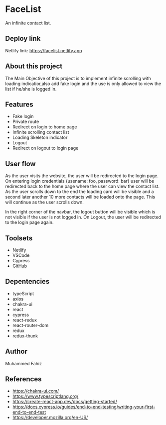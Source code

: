 # FaceList

An infinite contact list.

## Deploy link

Netlify link: <https://facelist.netlify.app>

## About this project

The Main Objective of this project is to implement infinite scrolling with loading indicatior,also add fake login and the use is only allowed to view the list if he/she is logged in.

## Features

- Fake login
- Private route
- Redirect on login to home page
- Infinite scrolling contact list
- Loading Skeleton indicator
- Logout
- Redirect on logout to login page

## User flow

As the user visits the website, the user will be redirected to the login page. On entering login credentials {usename: foo, password: bar} user will be redirected back to the home page where the user can view the contact list. As the user scrolls down to the end the loading card will be visible and a second later another 10 more contacts will be loaded onto the page. This will continue as the user scrolls down.

In the right corner of the navbar, the logout button will be visible which is not visible if the user is not logged in. On Logout, the user will be redirected to the login page again.

## Toolsets

- Netlify
- VSCode
- Cypress
- GitHub

## Depentencies

- typeScript
- axios
- chakra-ui
- react
- cypress
- react-redux
- react-router-dom
- redux
- redux-thunk

## Author

Muhammed Fahiz

## References

- <https://chakra-ui.com/>
- <https://www.typescriptlang.org/>
- <https://create-react-app.dev/docs/getting-started/>
- <https://docs.cypress.io/guides/end-to-end-testing/writing-your-first-end-to-end-test>
- <https://developer.mozilla.org/en-US/>
